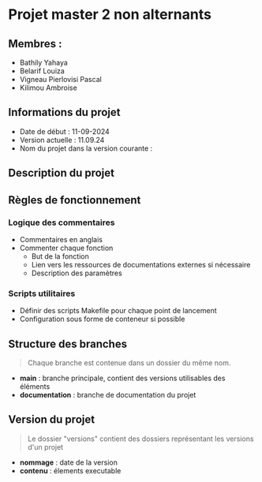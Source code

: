 # Projet master 2 non alternants

## Membres :

- Bathily Yahaya
- Belarif Louiza
- Vigneau Pierlovisi Pascal
- Kilimou Ambroise

## Informations du projet

- Date de début : 11-09-2024
- Version actuelle : 11.09.24
- Nom du projet dans la version courante : 

## Description du projet

## Règles de fonctionnement

### Logique des commentaires

- Commentaires en anglais
- Commenter chaque fonction
    - But de la fonction
    - Lien vers les ressources de documentations externes si nécessaire
    - Description des paramètres

### Scripts utilitaires

- Définir des scripts Makefile pour chaque point de lancement
- Configuration sous forme de conteneur si possible

## Structure des branches

> Chaque branche est contenue dans un dossier du même nom.

- **main** : branche principale, contient des versions utilisables des éléments
- **documentation** : branche de documentation du projet

## Version du projet

> Le dossier "versions" contient des dossiers représentant les versions d'un projet

- **nommage** : date de la version
- **contenu** : élements executable 